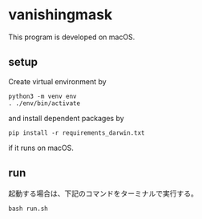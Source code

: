 # vanishingmask

This program is developed on macOS.

## setup
Create virtual environment by

```
python3 -m venv env
. ./env/bin/activate
```

and install dependent packages by

```
pip install -r requirements_darwin.txt
```
if it runs on macOS.



## run
起動する場合は、下記のコマンドをターミナルで実行する。
```
bash run.sh
```
